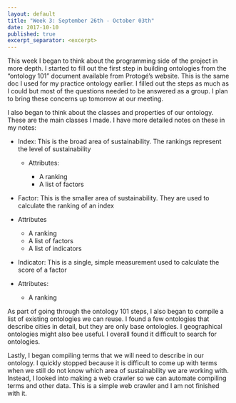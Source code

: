```yaml
---
layout: default
title: "Week 3: September 26th - October 03th"
date: 2017-10-10
published: true
excerpt_separator: <excerpt>
---
```



This week I began to think about the programming side of the project in more depth. I started to fill out the first step in building ontologies from the “ontology 101” document available from Protogé’s website. This is the same doc I used for my practice ontology earlier. <excerpt>I filled out the steps as much as I could but most of the questions needed to be answered as a group. I plan to bring these concerns up tomorrow at our meeting. 

I also began to think about the classes and properties of our ontology. These are the main classes I made. I have more detailed notes on these in my notes: 

* Index: This is the broad area of sustainability. The rankings represent the level of sustainability

  * Attributes:

    * A ranking
    *	A list of factors
    
*	Factor: This is the smaller area of sustainability. They are used to calculate the ranking of an index

  *	Attributes
  
    *	A ranking
    *	A list of factors
    *	A list of indicators
*	Indicator: This is a single, simple measurement used to calculate the score of a factor

  *	Attributes:
  
    *	A ranking

As part of going through the ontology 101 steps, I also began to compile a list of existing ontologies we can reuse. I found a few ontologies that describe cities in detail, but they are only base ontologies. I geographical ontologies might also bee useful. I overall found it difficult to search for ontologies.

Lastly, I began compiling terms that we will need to describe in our ontology. I quickly stopped because it is difficult to come up with terms when we still do not know which area of sustainability we are working with. Instead, I looked into making a web crawler so we can automate compiling terms and other data. This is a simple web crawler and I am not finished with it.
